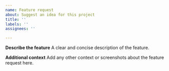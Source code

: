 ```yaml
---
name: Feature request
about: Suggest an idea for this project
title: ''
labels: ''
assignees: ''

---
```


**Describe the feature**
A clear and concise description of the feature.

**Additional context**
Add any other context or screenshots about the feature request here.
